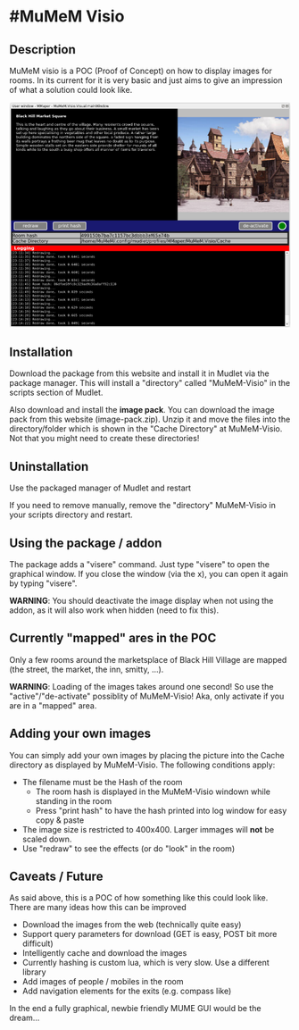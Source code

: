 #MuMeM Visio
============================

## Description
MuMeM visio is a POC (Proof of Concept) on how to display images for rooms. In its current for it is very basic and just aims to give an impression of what a solution could look like.

![MuMeM-Visio Screenshot](https://github.com/MuMeM/mume/blob/main/Mudlet/MuMeM-Visio/doc/MuMeM-Visio.png)

## Installation
Download the package from this website and install it in Mudlet via the package manager. This will install a "directory" called "MuMeM-Visio" in the scripts section of Mudlet.

Also download and install the **image pack**. You can download the image pack from this website (image-pack.zip). Unzip it and move the files into the directory/folder which is shown in the "Cache Directory" at MuMeM-Visio. Not that you might need to create these directories!

## Uninstallation
Use the packaged manager of Mudlet and restart

If you need to remove manually, remove the "directory" MuMeM-Visio in your scripts directory and restart.

## Using the package / addon
The package adds a "visere" command. Just type "visere" to open the graphical window. If you close the window (via the x), you can open it again by typing "visere".

**WARNING**: You should deactivate the image display when not using the addon, as it will also work when hidden (need to fix this).

## Currently "mapped" ares in the POC
Only a few rooms around the marketsplace of Black Hill Village are mapped (the street, the market, the inn, smitty, ...).

**WARNING**: Loading of the images takes around one second! So use the "active"/"de-activate" possiblity of MuMeM-Visio! Aka, only activate if you are in a "mapped" area.

## Adding your own images
You can simply add your own images by placing the picture into the Cache directory as displayed by MuMeM-Visio. The following conditions apply:

  * The filename must be the Hash of the room
    * The room hash is displayed in the MuMeM-Visio windown while standing in the room
    * Press "print hash" to have the hash printed into log window for easy copy & paste
  * The image size is restricted to 400x400. Larger immages will **not** be scaled down.
  * Use "redraw" to see the effects (or do "look" in the room)

## Caveats / Future
As said above, this is a POC of how something like this could look like. There are many ideas how this can be improved

  * Download the images from the web (technically quite easy)
  * Support query parameters for download (GET is easy, POST bit more difficult)
  * Intelligently cache and download the images
  * Currently hashing is custom lua, which is very slow. Use a different library
  * Add images of people / mobiles in the room
  * Add navigation elements for the exits (e.g. compass like)

In the end a fully graphical, newbie friendly MUME GUI would be the dream...
